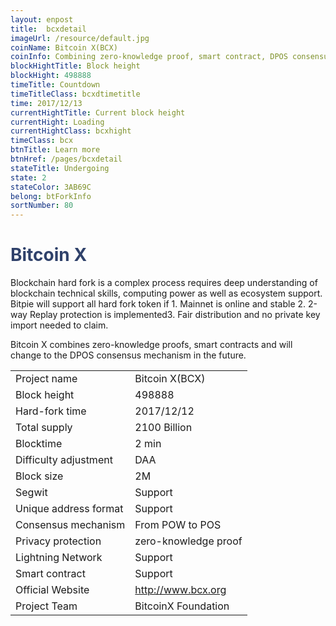 ```yaml
---
layout: enpost
title:  bcxdetail
imageUrl: /resource/default.jpg
coinName: Bitcoin X(BCX)
coinInfo: Combining zero-knowledge proof, smart contract, DPOS consensus.
blockHightTitle: Block height
blockHight: 498888
timeTitle: Countdown
timeTitleClass: bcxdtimetitle
time: 2017/12/13
currentHightTitle: Current block height
currentHight: Loading
currentHightClass: bcxhight
timeClass: bcx
btnTitle: Learn more
btnHref: /pages/bcxdetail
stateTitle: Undergoing
state: 2
stateColor: 3AB69C
belong: btForkInfo
sortNumber: 80
---
```

<h1 style="color: #2F416A">Bitcoin X</h1>
<p class="summarytxt">Blockchain hard fork is a complex process requires deep understanding of blockchain technical skills, computing power as well as ecosystem support. Bitpie will support all hard fork token if 1. Mainnet is online and stable 2. 2-way Replay protection is implemented3. Fair distribution and no private key import needed to claim.
</p>
<p>Bitcoin X combines zero-knowledge proofs, smart contracts and will change to the DPOS consensus mechanism in the future.
</p>
<table class="center">
  <tbody>
    <tr>
        <td class="tablehalf">Project name</td>
        <td class="tablehalf">Bitcoin X(BCX)</td>
    </tr>
    <tr>
        <td>Block height</td>
        <td>498888</td>
    </tr>
    <tr>
        <td>Hard-fork time</td>
        <td>2017/12/12</td>
    </tr>
    <tr>
        <td>Total supply</td>
        <td>2100 Billion</td>
    </tr>
    <tr>
        <td>Blocktime</td>
        <td>2 min</td>
    </tr>
    <tr>
        <td>Difficulty adjustment</td>
        <td>DAA</td>
    </tr>
    <tr>
        <td>Block size</td>
        <td>2M</td>
    </tr>
    <tr>
        <td>Segwit</td>
        <td>Support</td>
    </tr>
    <tr>
        <td>Unique address format</td>
        <td>Support</td>
    </tr>
    <tr>
        <td>Consensus mechanism</td>
        <td>From POW to POS</td>
    </tr>
    <tr>
        <td>Privacy protection</td>
        <td>zero-knowledge proof</td>
    </tr>
    <tr>
        <td>Lightning Network</td>
        <td>Support</td>
    </tr>
    <tr>
        <td>Smart contract</td>
        <td>Support</td>
    </tr>
    <tr>
        <td>Official Website</td>
        <td><a href="http://www.bcx.org/" target="_blank">http://www.bcx.org</a></td>
    </tr>
    <tr>
        <td>Project Team</td>
        <td>BitcoinX Foundation</td>
    </tr>
  </tbody>
</table>